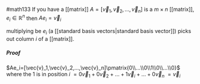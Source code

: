 #math133 
If you have a [[matrix]] $A=[\vec{v}_1,\vec{v}_2,...,\vec{v}_n]$ is a $m \times n$ [[matrix]], $e_i \in \mathbb{R}^n$ then $Ae_i=\vec{v}_i$

multiplying be $e_i$ (a [[standard basis vectors|standard basis vector]]) picks out column $i$ of a [[matrix]].
##### Proof
$Ae_i=[\vec{v}_1,\vec{v}_2,...,\vec{v}_n]\pmatrix{0\\...\\0\\1\\0\\...\\0}$ where the $1$ is in position $i$
$=0\vec{v}_1+0\vec{v}_2+...+1\vec{v}_i+...+0\vec{v}_n$
$=\vec{v}_i$